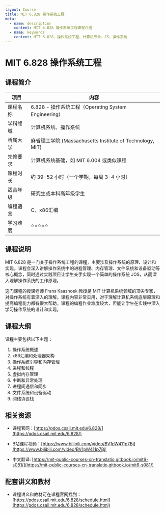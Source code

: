 ```yaml
---
layout: Course
title: MIT 6.828 操作系统工程
meta:
  - name: description
    content: MIT 6.828 操作系统工程课程介绍
  - name: keywords
    content: MIT 6.828、操作系统工程、计算机专业、CS、操作系统
---
```


# MIT 6.828 操作系统工程

## 课程简介

| 项目           | 内容                                              |
| ------------ | ------------------------------------------------ |
| 课程名称     | 6.828 - 操作系统工程（Operating System Engineering） |
| 学科领域     | 计算机系统、操作系统                              |
| 所属大学     | 麻省理工学院 (Massachusetts Institute of Technology, MIT) |
| 先修要求     | 计算机系统基础，如 MIT 6.004 或类似课程           |
| 课程时长     | 约 39-52 小时（一个学期，每周 3-4 小时）           |
| 适合年级     | 研究生或本科高年级学生                            |
| 编程语言     | C、x86汇编                                         |
| 学习难度     | ⭐⭐⭐⭐⭐                                           |

## 课程说明

MIT 6.828 是一门关于操作系统工程的课程，主要涉及操作系统的原理、设计和实现。课程会深入讲解操作系统中的进程管理、内存管理、文件系统和设备驱动等核心概念，同时通过实践项目让学生亲手实现一个简单的操作系统 JOS，从而深入理解操作系统的工作原理。

这门课程的授课老师 Frans Kaashoek 教授是 MIT 计算机系统领域的顶尖专家，对操作系统有着深入的理解。课程内容非常实用，对于理解计算机系统底层原理和提高编程能力都有很大帮助。课程的编程作业难度较大，但能让学生在实践中深入学习操作系统的设计和实现。

## 课程大纲

课程主要包括以下主题：

1. 操作系统概述
2. x86汇编和处理器架构
3. 操作系统引导和内存管理
4. 进程和线程
5. 虚拟内存管理
6. 中断和异常处理
7. 进程间通信和同步
8. 文件系统和设备驱动
9. 网络协议栈

## 相关资源

* 课程官网：[https://pdos.csail.mit.edu/6.828/](https://pdos.csail.mit.edu/6.828/)
* B站课程视频：[https://www.bilibili.com/video/BV1pW411p7Bj](https://www.bilibili.com/video/BV1pW411p7Bj)

* 中文翻译: [https://mit-public-courses-cn-translatio.gitbook.io/mit6-s081/](https://mit-public-courses-cn-translatio.gitbook.io/mit6-s081/)

## 配套讲义和教材

* 课程讲义和教材可在课程官网找到：[https://pdos.csail.mit.edu/6.828/schedule.html](https://pdos.csail.mit.edu/6.828/schedule.html)